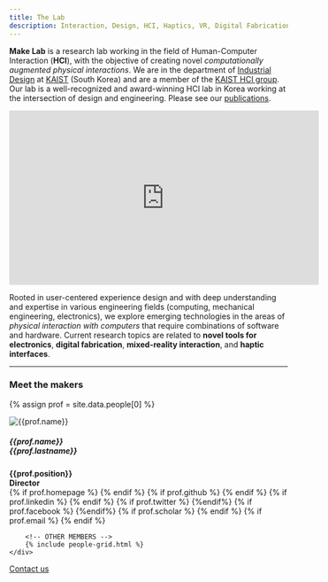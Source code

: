 ```yaml
---
title: The Lab
description: Interaction, Design, HCI, Haptics, VR, Digital Fabrication, Physical computing, Prototyping tools, KAIST, Korea, Hardware UX
---
```


**Make Lab** is a research lab working in the field of Human-Computer Interaction (**HCI**), with the objective of creating novel _computationally augmented physical interactions_. We are in the department of [Industrial Design](http://id.kaist.ac.kr) at [KAIST](https://www.kaist.ac.kr/en/) (South Korea) and are a member of the [KAIST HCI group](https://hci.kaist.ac.kr). Our lab is a well-recognized and award-winning HCI lab in Korea working at the intersection of design and engineering. Please see our [publications](./publications.html).

<iframe width="560" height="315" src="https://www.youtube.com/embed/FaTROXhY3-A" frameborder="0" allow="accelerometer; autoplay; encrypted-media; gyroscope; picture-in-picture" allowfullscreen></iframe>

Rooted in user-centered experience design and with deep understanding and expertise in various engineering fields (computing, mechanical engineering, electronics), we explore emerging technologies in the areas of _physical interaction with computers_ that require combinations of software and hardware. Current research topics are related to **novel tools for electronics**, **digital fabrication**, **mixed-reality interaction**, and **haptic interfaces**.

---

### Meet the makers

{% assign prof = site.data.people[0] %}

<div class="container-fluid">
    <div class="row peopleContainer">
        <div class="col-lg-4 col-md-4 col-sm-4 text-center people">
            <div class="service-box">
                <img src="/images/people/{{ prof.name | append: '_' | append: prof.lastname | append: '.jpg' | downcase  }}"
                    alt="{{prof.name}}" class="rounded-circle profImage">
                <h5>{{prof.name}}<br>{{prof.lastname}}</h5>
                <b>{{prof.position}}<br>Director</b>
                <div class="icons">
                    {% if prof.homepage %}<a href="{{prof.homepage}}"><i class="fas fa-home" aria-hidden="true"></i></a>
                    {% endif %}
                    {% if prof.github %}
                    <a href="http://github.com/{{prof.github}}"><i class="fab fa-github" aria-hidden="true"></i></a>
                    {% endif %}
                    {% if prof.linkedin %}
                    <a href="https://www.linkedin.com/in/{{prof.linkedin}}"><i class="fab fa-linkedin-in" aria-hidden="true"></i></a>
                    {% endif %}
                    {% if prof.twitter %}
                    <a href="https://www.twitter.com/{{prof.twitter}}"><i class="fab fa-x-twitter" aria-hidden="true"></i></a>
                    {%endif%}
                    {% if prof.facebook %}
                    <a href="https://www.facebook.com/{{prof.facebook}}"><i class="fab fa-facebook" aria-hidden="true"></i></a>
                    {%endif%}
                    {% if prof.scholar %}
                    <a href="https://scholar.google.co.kr/citations?user={{prof.scholar}}"><i class="fas fa-graduation-cap" aria-hidden="true"></i></a>
                    {% endif %}
                    {% if prof.email %}
                    <a href="#" onclick="(function(){window.open('mailto:{{ prof.email }}');})()"><i class="fas fa-envelope"></i></a>
                    {% endif %}
                </div>
            </div>
        </div>

        <!-- OTHER MEMBERS -->
        {% include people-grid.html %}
    </div>

</div>

<!-- IMAGE  -->
<!-- <div class="img-container">
    <img src="/images/people/group.jpg" alt="The Lab" style="width:100%;">
    <h5 class="text-overlay">Few hours before the CHI deadline...</h5>
</div> -->
<!--
### Collaborators

Our research was possible also thanks to numerous collaborators:
[Michel Pahud](https://www.microsoft.com/en-us/research/people/mpahud/) and [Mike Sinclair](https://www.microsoft.com/en-us/research/people/sinclair/) (Microsoft Research), [Ian Oakley](http://interactions.unist.ac.kr) (UNIST), [Daniel Ashbrook](http://danielashbrook.com) (University of Copenhagen), [Artem Dementyev](http://www.artemdementyev.com) (Google), [Jean-Charles Bazin](https://scholar.google.com/citations?user=XPZLx-8AAAAJ&hl=en) (Apple), [Pedro Lopes](http://plopes.org) (University of Chicago), [Xing-Dong Yang](https://www.cs.dartmouth.edu/~xingdong/) (Dartmouth College), [Liwei Chan](https://scholar.google.co.uk/citations?user=yF0Cw1EAAAAJ&hl=en) (National Yang Ming Chiao Tung University), [Aaron Quigley](https://aaronquigley.org) (University of New South Wales) and [Hui-Shyong](https://hsyeo.me) (Huawei), [Hamed Alavi](http://hamedalavi.com) (University of Fribourg) and [Himanshu Verma](http://vermahimanshu.com) (TU Delft), [Youngjun Cho](https://youngjuncho.com) and [Nicolai Marquardt](http://www.nicolaimarquardt.com) (UCL), [Hyeon-Jeong Suk](http://color.kaist.ac.kr) and [Tek-Jin Nam](http://cidr.kaist.ac.kr) (KAIST Design), [Geehyuk Lee](http://hcil.kaist.ac.kr/?page_id=349) (KAIST School of Computing), [Hyoungshick Kim](https://seclab.skku.edu) (SKKU).

If you are interested in collaborating with us, please reach out. -->

<a href="contact.html" class="button button--large">Contact us</a>
